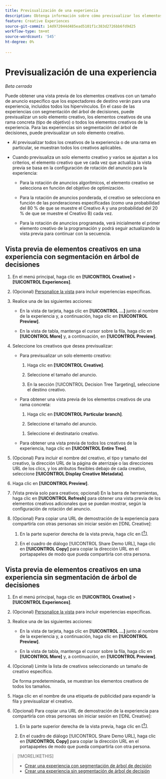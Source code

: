 ```yaml
---
title: Previsualización de una experiencia
description: Obtenga información sobre cómo previsualizar los elementos creativos en una experiencia publicitaria.
feature: Creative Experiences
source-git-commit: 14d972044d485ead5101f1c383d2726bb6fd9d25
workflow-type: tm+mt
source-wordcount: '545'
ht-degree: 0%

---
```


# Previsualización de una experiencia

*Beta cerrada*

Puede obtener una vista previa de los elementos creativos con un tamaño de anuncio específico que los espectadores de destino verán para una experiencia, incluidos todos los hipervínculos. En el caso de las experiencias con segmentación del árbol de decisiones, puede previsualizar un solo elemento creativo, los elementos creativos de una rama concreta (tipo de objetivo) o todos los elementos creativos de la experiencia. Para las experiencias sin segmentación del árbol de decisiones, puede previsualizar un solo elemento creativo. <!-- verify -->

* Al previsualizar todos los creativos de la experiencia o de una rama en particular, se muestran todos los creativos aplicables.

* Cuando previsualiza un solo elemento creativo y varios se ajustan a los criterios, el elemento creativo que ve cada vez que actualiza la vista previa se basa en la configuración de rotación del anuncio para la experiencia:

   * Para la rotación de anuncios algorítmicos, el elemento creativo se selecciona en función del objetivo de optimización.

   * Para la rotación de anuncios ponderada, el creativo se selecciona en función de las ponderaciones especificadas (como una probabilidad del 80 % de que se muestre el Creativo A y una probabilidad del 20 % de que se muestre el Creativo B) cada vez.

   * Para la rotación de anuncios programada, verá inicialmente el primer elemento creativo de la programación y podrá seguir actualizando la vista previa para continuar con la secuencia.<!-- Refresh isn't there as of 2/3 -->

## Vista previa de elementos creativos en una experiencia con segmentación en árbol de decisiones

1. En el menú principal, haga clic en **[!UICONTROL Creative]** > **[!UICONTROL Experiences]**.

1. (Opcional) [Personalice la vista](/help/creative/introduction/customize-data-views.md) para incluir experiencias específicas.

1. Realice una de las siguientes acciones:

   * En la vista de tarjeta, haga clic en **[!UICONTROL ...]** junto al nombre de la experiencia y, a continuación, haga clic en **[!UICONTROL Preview]**.

   * En la vista de tabla, mantenga el cursor sobre la fila, haga clic en **[!UICONTROL More]** y, a continuación, en **[!UICONTROL Preview]**.

1. Seleccione los creativos que desea previsualizar:

   * Para previsualizar un solo elemento creativo:

      1. Haga clic en **[!UICONTROL Creative]**.

      1. Seleccione el tamaño del anuncio.

      1. En la sección [!UICONTROL Decision Tree Targeting], seleccione el destino creativo.

   * Para obtener una vista previa de los elementos creativos de una rama concreta:

      1. Haga clic en **[!UICONTROL Particular branch]**.

      1. Seleccione el tamaño del anuncio.

     <!-- I don't see this as of 2/3:
     1. Select whether to group the creatives by Rotation Type or Ad Size.
     -->

      1. Seleccione el destinatario creativo.

   * Para obtener una vista previa de todos los creativos de la experiencia, haga clic en **[!UICONTROL Entire Tree]**.

     <!-- I don't see this as of 2/3:
     1. Click **[!UICONTROL Entire Tree]**.
     1. Select the ad size.
     1. Select whether to group the creatives by Rotation Type or Ad Size.
     -->

1. (Opcional) Para incluir el nombre del creativo, el tipo y tamaño del creativo, la dirección URL de la página de aterrizaje o las direcciones URL de los clics, y los atributos flexibles debajo de cada creativo, seleccione **[!UICONTROL Display Creative Metadata]**.

1. Haga clic en **[!UICONTROL Preview]**.

1. (Vista previa solo para creativos; opcional) En la barra de herramientas, haga clic en **[!UICONTROL Refresh]** para obtener una vista previa de los elementos creativos adicionales que se puedan mostrar, según la configuración de rotación del anuncio.<!-- I don't see this as of 2/3 -->

1. (Opcional) Para copiar una URL de demostración de la experiencia para compartirla con otras personas sin iniciar sesión en [!DNL Creative]:

   1. En la parte superior derecha de la vista previa, haga clic en ![Compartir](/help/creative/assets/share.png "Compartir").

   1. En el cuadro de diálogo [!UICONTROL Share Demo URL], haga clic en **[!UICONTROL Copy]** para copiar la dirección URL en el portapapeles de modo que pueda compartirla con otra persona.


## Vista previa de elementos creativos en una experiencia sin segmentación de árbol de decisiones

1. En el menú principal, haga clic en **[!UICONTROL Creative]** > **[!UICONTROL Experiences]**.

1. (Opcional) [Personalice la vista](/help/creative/introduction/customize-data-views.md) para incluir experiencias específicas.

1. Realice una de las siguientes acciones:

   * En la vista de tarjeta, haga clic en **[!UICONTROL ...]** junto al nombre de la experiencia y, a continuación, haga clic en **[!UICONTROL Preview]**.

   * En la vista de tabla, mantenga el cursor sobre la fila, haga clic en **[!UICONTROL More]** y, a continuación, en **[!UICONTROL Preview]**.

1. (Opcional) Limite la lista de creativos seleccionando un tamaño de creativo específico.

   De forma predeterminada, se muestran los elementos creativos de todos los tamaños.

1. Haga clic en el nombre de una etiqueta de publicidad para expandir la fila y previsualizar el creativo.

1. (Opcional) Para copiar una URL de demostración de la experiencia para compartirla con otras personas sin iniciar sesión en [!DNL Creative]:

   1. En la parte superior derecha de la vista previa, haga clic en ![Compartir](/help/creative/assets/share.png "Compartir").

   1. En el cuadro de diálogo [!UICONTROL Share Demo URL], haga clic en **[!UICONTROL Copy]** para copiar la dirección URL en el portapapeles de modo que pueda compartirla con otra persona.

>[!MORELIKETHIS]
>
>* [Crear una experiencia con segmentación de árbol de decisión](experience-create-targeting.md)
>* [Crear una experiencia sin segmentación de árbol de decisión](/help/creative/experiences/experience-create-no-targeting.md)
